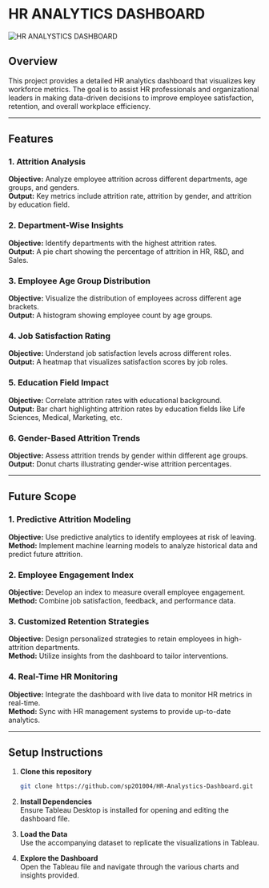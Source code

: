 # HR ANALYTICS DASHBOARD

![HR ANALYSTICS DASHBOARD](https://github.com/user-attachments/assets/7bce8de1-b2e4-41e0-b439-b789265e3f74)

## Overview

This project provides a detailed HR analytics dashboard that visualizes key workforce metrics. The goal is to assist HR professionals and organizational leaders in making data-driven decisions to improve employee satisfaction, retention, and overall workplace efficiency.

---

## Features

### 1. Attrition Analysis

**Objective:** Analyze employee attrition across different departments, age groups, and genders.  
**Output:** Key metrics include attrition rate, attrition by gender, and attrition by education field.

### 2. Department-Wise Insights

**Objective:** Identify departments with the highest attrition rates.  
**Output:** A pie chart showing the percentage of attrition in HR, R&D, and Sales.

### 3. Employee Age Group Distribution

**Objective:** Visualize the distribution of employees across different age brackets.  
**Output:** A histogram showing employee count by age groups.

### 4. Job Satisfaction Rating

**Objective:** Understand job satisfaction levels across different roles.  
**Output:** A heatmap that visualizes satisfaction scores by job roles.

### 5. Education Field Impact

**Objective:** Correlate attrition rates with educational background.  
**Output:** Bar chart highlighting attrition rates by education fields like Life Sciences, Medical, Marketing, etc.

### 6. Gender-Based Attrition Trends

**Objective:** Assess attrition trends by gender within different age groups.  
**Output:** Donut charts illustrating gender-wise attrition percentages.

---

## Future Scope

### 1. Predictive Attrition Modeling

**Objective:** Use predictive analytics to identify employees at risk of leaving.  
**Method:** Implement machine learning models to analyze historical data and predict future attrition.

### 2. Employee Engagement Index

**Objective:** Develop an index to measure overall employee engagement.  
**Method:** Combine job satisfaction, feedback, and performance data.

### 3. Customized Retention Strategies

**Objective:** Design personalized strategies to retain employees in high-attrition departments.  
**Method:** Utilize insights from the dashboard to tailor interventions.

### 4. Real-Time HR Monitoring

**Objective:** Integrate the dashboard with live data to monitor HR metrics in real-time.  
**Method:** Sync with HR management systems to provide up-to-date analytics.

---

## Setup Instructions

1. **Clone this repository**

   ```bash
   git clone https://github.com/sp201004/HR-Analystics-Dashboard.git
   ```

2. **Install Dependencies**  
   Ensure Tableau Desktop is installed for opening and editing the dashboard file.

3. **Load the Data**  
   Use the accompanying dataset to replicate the visualizations in Tableau.

4. **Explore the Dashboard**  
   Open the Tableau file and navigate through the various charts and insights provided.
